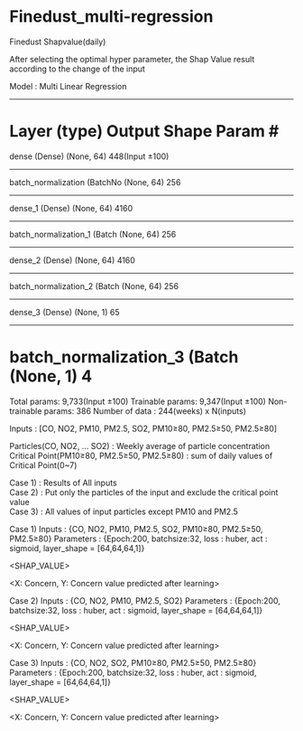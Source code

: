 # Finedust_multi-regression

Finedust Shapvalue(daily)

After selecting the optimal hyper parameter, the Shap Value result according to the change of the input

Model : Multi Linear Regression
_________________________________________________________________
Layer (type) Output Shape Param #
=================================================================
dense (Dense) (None, 64) 448(Input ±100)
_________________________________________________________________
batch_normalization (BatchNo (None, 64) 256
_________________________________________________________________
dense_1 (Dense) (None, 64) 4160
_________________________________________________________________
batch_normalization_1 (Batch (None, 64) 256
_________________________________________________________________
dense_2 (Dense) (None, 64) 4160
_________________________________________________________________
batch_normalization_2 (Batch (None, 64) 256
_________________________________________________________________
dense_3 (Dense) (None, 1) 65
_________________________________________________________________
batch_normalization_3 (Batch (None, 1) 4
=================================================================
Total params: 9,733(Input ±100)
Trainable params: 9,347(Input ±100)
Non-trainable params: 386
Number of data : 244(weeks) x N(inputs)
   
Inputs : [CO, NO2, PM10, PM2.5, SO2, PM10≥80, PM2.5≥50, PM2.5≥80]
   
Particles(CO, NO2, ... SO2) : Weekly average of particle concentration
Critical Point(PM10≥80, PM2.5≥50, PM2.5≥80) : sum of daily values of Critical Point(0~7)   
   
Case 1) : Results of All inputs   
Case 2) : Put only the particles of the input and exclude the critical point value   
Case 3) : All values ​​of input particles except PM10 and PM2.5   
   
Case 1)
Inputs : {CO, NO2, PM10, PM2.5, SO2, PM10≥80, PM2.5≥50, PM2.5≥80}
Parameters : {Epoch:200, batchsize:32, loss : huber, act : sigmoid, layer_shape = [64,64,64,1]}

<SHAP_VALUE>

<X: Concern, Y: Concern value predicted after learning>

Case 2)
Inputs : {CO, NO2, PM10, PM2.5, SO2}
Parameters : {Epoch:200, batchsize:32, loss : huber, act : sigmoid, layer_shape = [64,64,64,1]}

<SHAP_VALUE>

<X: Concern, Y: Concern value predicted after learning>

Case 3)
Inputs : {CO, NO2, SO2, PM10≥80, PM2.5≥50, PM2.5≥80}
Parameters : {Epoch:200, batchsize:32, loss : huber, act : sigmoid, layer_shape = [64,64,64,1]}

<SHAP_VALUE>

<X: Concern, Y: Concern value predicted after learning>
